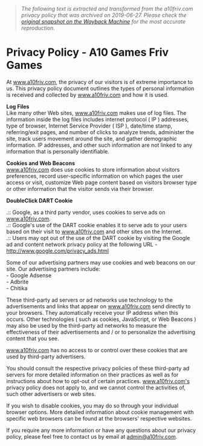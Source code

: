 > *The following text is extracted and transformed from the a10friv.com privacy policy that was archived on 2019-06-27. Please check the [original snapshot on the Wayback Machine](https://web.archive.org/web/20190627072152id_/http%3A//www.a10friv.com%3Fa%3Dpage%26id%3D2) for the most accurate reproduction.*

# Privacy Policy - A10 Games Friv Games

At www.a10friv.com, the privacy of our visitors is of extreme importance to us. This privacy policy document outlines the types of personal information is received and collected by www.a10friv.com and how it is used. 

**Log Files**  
Like many other Web sites, www.a10friv.com makes use of log files. The information inside the log files includes internet protocol ( IP ) addresses, type of browser, Internet Service Provider ( ISP ), date/time stamp, referring/exit pages, and number of clicks to analyze trends, administer the site, track users movement around the site, and gather demographic information. IP addresses, and other such information are not linked to any information that is personally identifiable. 

**Cookies and Web Beacons**  
www.a10friv.com does use cookies to store information about visitors preferences, record user-specific information on which pages the user access or visit, customize Web page content based on visitors browser type or other information that the visitor sends via their browser. 

**DoubleClick DART Cookie**

.:: Google, as a third party vendor, uses cookies to serve ads on www.a10friv.com.  
.:: Google's use of the DART cookie enables it to serve ads to your users based on their visit to www.a10friv.com and other sites on the Internet.   
.:: Users may opt out of the use of the DART cookie by visiting the Google ad and content network privacy policy at the following URL - http://www.google.com/privacy_ads.html 

Some of our advertising partners may use cookies and web beacons on our site. Our advertising partners include:   
\- Google Adsense   
\- Adbrite   
\- Chitika   


These third-party ad servers or ad networks use technology to the advertisements and links that appear on www.a10friv.com send directly to your browsers. They automatically receive your IP address when this occurs. Other technologies ( such as cookies, JavaScript, or Web Beacons ) may also be used by the third-party ad networks to measure the effectiveness of their advertisements and / or to personalize the advertising content that you see. 

www.a10friv.com has no access to or control over these cookies that are used by third-party advertisers. 

You should consult the respective privacy policies of these third-party ad servers for more detailed information on their practices as well as for instructions about how to opt-out of certain practices. www.a10friv.com's privacy policy does not apply to, and we cannot control the activities of, such other advertisers or web sites. 

If you wish to disable cookies, you may do so through your individual browser options. More detailed information about cookie management with specific web browsers can be found at the browsers' respective websites. 

If you require any more information or have any questions about our privacy policy, please feel free to contact us by email at admin@a10friv.com. 
